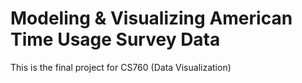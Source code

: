 # Modeling & Visualizing American Time Usage Survey Data

This is the final project for CS760 (Data Visualization)


